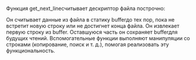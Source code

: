 Функция get_next_lineсчитывает дескриптор файла построчно:

Он считывает данные из файла в статику bufferдо тех пор, пока не встретит новую строку или не достигнет конца файла.
Он извлекает первую строку из buffer.
Оставшуюся часть он сохраняет bufferдля будущих чтений.
Вспомогательные функции выполняют манипуляции со строками (копирование, поиск и т. д.), помогая реализовать эту функциональность.
